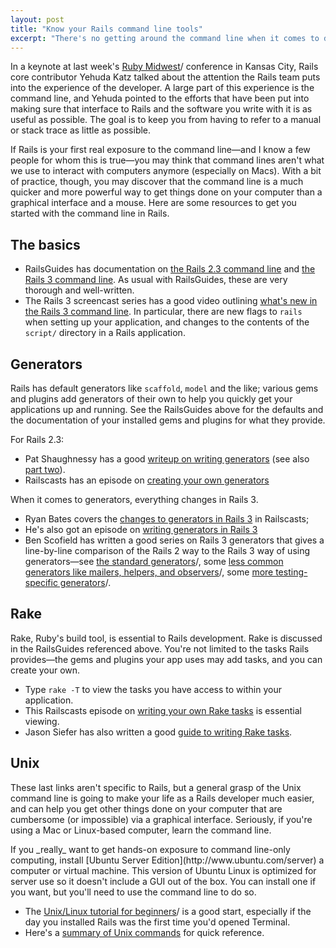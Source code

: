```yaml
---
layout: post
title: "Know your Rails command line tools"
excerpt: "There's no getting around the command line when it comes to developing Rails applications. Here are several resources to help you get the most out of the Rails command line experience."
---
```


In a keynote at last week's [Ruby Midwest](http://www.rubymidwest.com)/ conference in Kansas City, Rails core contributor Yehuda Katz talked about the attention the Rails team puts into the experience of the developer. A large part of this experience is the command line, and Yehuda pointed to the efforts that have been put into making sure that interface to Rails and the software you write with it is as useful as possible. The goal is to keep you from having to refer to a manual or stack trace as little as possible.

If Rails is your first real exposure to the command line&mdash;and I know a few people for whom this is true&mdash;you may think that command lines aren't what we use to interact with computers anymore (especially on Macs). With a bit of practice, though, you may discover that the command line is a much quicker and more powerful way to get things done on your computer than a graphical interface and a mouse. Here are some resources to get you started with the command line in Rails.

## The basics

* RailsGuides has documentation on [the Rails 2.3 command line](http://guides.rubyonrails.org/command_line.html) and [the Rails 3 command line](http://guides.rails.info/command_line.html). As usual with RailsGuides, these are very thorough and well-written.
* The Rails 3 screencast series has a good video outlining [what's new in the Rails 3 command line](http://rubyonrails.org/screencasts/rails3/getting-started-action-dispatch). In particular, there are new flags to `rails` when setting up your application, and changes to the contents of the `script/` directory in a Rails application.

## Generators

Rails has default generators like `scaffold`, `model` and the like; various gems and plugins add generators of their own to help you quickly get your applications up and running. See the RailsGuides above for the defaults and the documentation of your installed gems and plugins for what they provide.

For Rails 2.3:

* Pat Shaughnessy has a good [writeup on writing generators](http://patshaughnessy.net/2009/8/23/tutorial-how-to-write-a-rails-generator) (see also [part two](http://patshaughnessy.net/2009/9/2/rails-generator-tutorial-part-2-writing-a-custom-manifest-action)).
* Railscasts has an episode on [creating your own generators](http://railscasts.com/episodes/58-how-to-make-a-generator)

When it comes to generators, everything changes in Rails 3. 

* Ryan Bates covers the [changes to generators in Rails 3](http://railscasts.com/episodes/216-generators-in-rails-3) in Railscasts;
* He's also got an episode on [writing generators in Rails 3](http://railscasts.com/episodes/218-making-generators-in-rails-3)
* Ben Scofield has written a good series on Rails 3 generators that gives a line-by-line comparison of the Rails 2 way to the Rails 3 way of using generators&mdash;see [the standard generators](http://www.viget.com/extend/rails-3-generators-the-old-faithful)/, some [less common generators like mailers, helpers, and observers](http://www.viget.com/extend/rails-3-generators-the-unusuals-part-1)/, some [more testing-specific generators](http://www.viget.com/extend/rails-3-generators-the-unusuals-part-2)/.

## Rake

Rake, Ruby's build tool, is essential to Rails development. Rake is discussed in the RailsGuides referenced above. You're not limited to the tasks Rails provides&mdash;the gems and plugins your app uses may add tasks, and you can create your own.

* Type `rake -T` to view the tasks you have access to within your application.
* This Railscasts episode on [writing your own Rake tasks](http://railscasts.com/episodes/66-custom-rake-tasks) is essential viewing.
* Jason Siefer has also written a good [guide to writing Rake tasks](http://jasonseifer.com/2010/04/06/rake-tutorial).

## Unix

These last links aren't specific to Rails, but a general grasp of the Unix command line is going to make your life as a Rails developer much easier, and can help you get other things done on your computer that are cumbersome (or impossible) via a graphical interface. Seriously, if you're using a Mac or Linux-based computer, learn the command line.

<div class="alert alert-info" markdown="1">
If you _really_ want to get hands-on exposure to command line-only computing, install [Ubuntu Server Edition](http://www.ubuntu.com/server) a computer or virtual machine. This version of Ubuntu Linux is optimized for server use so it doesn't include a GUI out of the box. You can install one if you want, but you'll need to use the command line to do so.
</div>

* The [Unix/Linux tutorial for beginners](http://www.ee.surrey.ac.uk/Teaching/Unix)/ is a good start, especially if the day you installed Rails was the first time you'd opened Terminal.
* Here's a [summary of Unix commands](http://www.math.utah.edu/lab/unix/unix-commands.html) for quick reference.